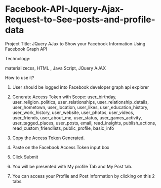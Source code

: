 # Facebook-API-Jquery-Ajax-Request-to-See-posts-and-profile-data


Project Title: JQuery AJax to Show your Facebook Information Using Facebook Graph API

Technology:

materializecss, HTML , Java Script, JQuery AJAX


How to use it?


1. User should be logged into Facebook developer graph api explorer

2. Generate Access Token with
	Scope: user_birthday, user_religion_politics, user_relationships, user_relationship_details, user_hometown, user_location, user_likes, user_education_history, user_work_history, user_website, user_photos, user_videos, user_friends, user_about_me, user_status, user_games_activity, user_tagged_places, user_posts, email, read_insights, publish_actions, read_custom_friendlists, public_profile, basic_info

3. Copy the Access Token Generated.

4. Paste on the Facebook Access Token input box

5. Click Submit

6. You will be presented with My profile Tab and My Post tab.

7. You can access your Profile and Post Information by clicking on this 2 tabs.

